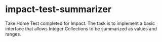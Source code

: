 # impact-test-summarizer
Take Home Test completed for Impact. The task is to implement a basic interface that allows Integer Collections to be summarized as values and ranges.
